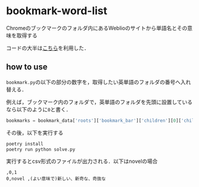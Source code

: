 # bookmark-word-list

Chromeのブックマークのフォルダ内にあるWeblioのサイトから単語名とその意味を取得する

コードの大半は[こちら](https://harigami.net/cd?hsh=c4a5b7ed-8821-4d0d-a60d-e93fa69a9d65#L17)を利用した．

## how to use

`bookmark.py`の以下の部分の数字を，取得したい英単語のフォルダの番号へ入れ替える．

例えば，ブックマーク内のフォルダで，英単語のフォルダを先頭に設置しているなら以下のように`0`と書く．

```Python
bookmarks = bookmark_data['roots']['bookmark_bar']['children'][0]['children']
```

その後，以下を実行する

```bash
poetry install
poetry run python solve.py
```
実行するとcsv形式のファイルが出力される．以下はnovelの場合

```
,0,1
0,novel ,(よい意味で)新しい、新奇な、奇抜な
```
